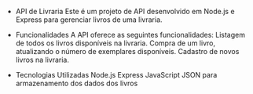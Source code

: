 - API de Livraria
  Este é um projeto de API desenvolvido em Node.js e Express para gerenciar livros de uma livraria.

- Funcionalidades
  A API oferece as seguintes funcionalidades:
 Listagem de todos os livros disponíveis na livraria.
 Compra de um livro, atualizando o número de exemplares disponíveis.
 Cadastro de novos livros na livraria.

- Tecnologias Utilizadas
  Node.js
  Express
  JavaScript
  JSON para armazenamento dos dados dos livros
